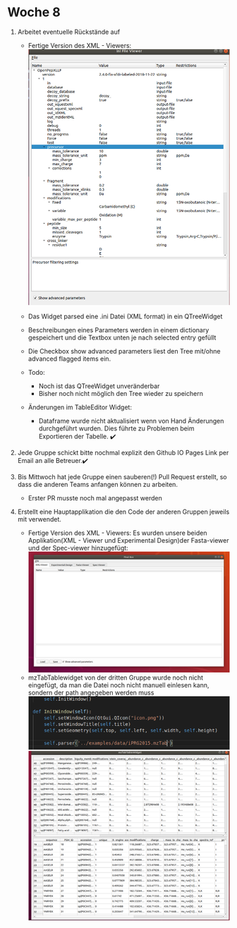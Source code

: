 # Woche 8

1. Arbeitet eventuelle Rückstände auf
    - Fertige Version des XML - Viewers:
     ![alt text](../Screenshots/XMLviewerFertig.png )
    - Das Widget parsed eine .ini Datei (XML format) in ein QTreeWidget
    - Beschreibungen eines Parameters werden in einem dictionary gespeichert und die Textbox unten je nach selected entry gefüllt
    - Die Checkbox show advanced parameters liest den Tree mit/ohne advanced flagged items ein.
    - Todo:
        - Noch ist das QTreeWidget unveränderbar
        - Bisher noch nicht möglich den Tree wieder zu speichern

    - Änderungen im TableEditor Widget:
        - Dataframe wurde nicht aktualisiert wenn von Hand Änderungen durchgeführt wurden. Dies führte zu Problemen beim Exportieren der Tabelle. ✔️

2. Jede Gruppe schickt bitte nochmal explizit den Github IO Pages Link per Email an alle Betreuer.✔️
3. Bis Mittwoch hat jede Gruppe einen sauberen(!) Pull Request erstellt, so dass die anderen Teams anfangen können zu arbeiten.
    - Erster PR musste noch mal angepasst werden

4. Erstellt eine Hauptapplikation die den Code der anderen Gruppen jeweils mit verwendet.
    - Fertige Version des XML - Viewers: Es wurden unsere beiden Applikation(XML - Viewer und Experimental Design)der Fasta-viewer und der Spec-viewer hinzugefügt:
     ![alt text](../Screenshots/Finalbox.png )
    - mzTabTablewidget von der dritten Gruppe wurde noch nicht eingefügt, da man die Datei noch nicht manuell  einlesen kann, sondern der path angegeben werden
     muss
     ![alt text](../Screenshots/parsermzTabTableWidget.png )
     ![alt text](../Screenshots/tablemz.png )
